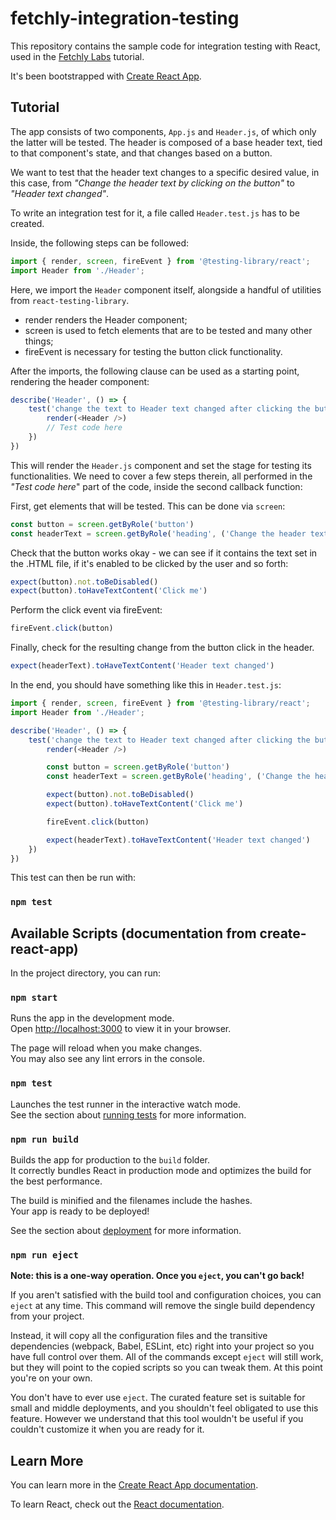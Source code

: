 # fetchly-integration-testing

This repository contains the sample code for integration testing with React, used in the [Fetchly Labs](https://www.fetch.ly/) tutorial.

It's been bootstrapped with [Create React App](https://github.com/facebook/create-react-app).

## Tutorial

The app consists of two components, `App.js` and `Header.js`, of which only the latter will be tested. The header is composed of a base header text, tied to that component's state, and that changes based on a button.

We want to test that the header text changes to a specific desired value, in this case, from *"Change the header text by clicking on the button"* to *"Header text changed"*.

To write an integration test for it, a file called `Header.test.js` has to be created.

Inside, the following steps can be followed:

```javascript
import { render, screen, fireEvent } from '@testing-library/react';
import Header from './Header';
```

Here, we import the `Header` component itself, alongside a handful of utilities from `react-testing-library`.
* render renders the Header component;
* screen is used to fetch elements that are to be tested and many other things;
* fireEvent is necessary for testing the button click functionality.

After the imports, the following clause can be used as a starting point, rendering the header component:

```javascript
describe('Header', () => {
    test('change the text to Header text changed after clicking the button', async () => {
        render(<Header />)
        // Test code here
    })
})
```

This will render the `Header.js` component and set the stage for testing its functionalities. We need to cover a few steps therein, all performed in the *"Test code here*" part of the code, inside the second callback function:

First, get elements that will be tested. This can be done via `screen`:
```javascript
const button = screen.getByRole('button')
const headerText = screen.getByRole('heading', ('Change the header text by clicking on the button'))
```

Check that the button works okay - we can see if it contains the text set in the .HTML file, if it's enabled to be clicked by the user and so forth:

```javascript
expect(button).not.toBeDisabled()
expect(button).toHaveTextContent('Click me')
```

Perform the click event via fireEvent:

```javascript
fireEvent.click(button)
```

Finally, check for the resulting change from the button click in the header.

```javascript
expect(headerText).toHaveTextContent('Header text changed')
```

In the end, you should have something like this in `Header.test.js`:

```javascript
import { render, screen, fireEvent } from '@testing-library/react';
import Header from './Header';

describe('Header', () => {
    test('change the text to Header text changed after clicking the button', async () => {
        render(<Header />)

        const button = screen.getByRole('button')
        const headerText = screen.getByRole('heading', ('Change the header text by clicking on the button'))

        expect(button).not.toBeDisabled()
        expect(button).toHaveTextContent('Click me')

        fireEvent.click(button)

        expect(headerText).toHaveTextContent('Header text changed')
    })
})
```

This test can then be run with: 

### `npm test`
## Available Scripts (documentation from create-react-app)

In the project directory, you can run:

### `npm start`

Runs the app in the development mode.\
Open [http://localhost:3000](http://localhost:3000) to view it in your browser.

The page will reload when you make changes.\
You may also see any lint errors in the console.

### `npm test`

Launches the test runner in the interactive watch mode.\
See the section about [running tests](https://facebook.github.io/create-react-app/docs/running-tests) for more information.

### `npm run build`

Builds the app for production to the `build` folder.\
It correctly bundles React in production mode and optimizes the build for the best performance.

The build is minified and the filenames include the hashes.\
Your app is ready to be deployed!

See the section about [deployment](https://facebook.github.io/create-react-app/docs/deployment) for more information.

### `npm run eject`

**Note: this is a one-way operation. Once you `eject`, you can't go back!**

If you aren't satisfied with the build tool and configuration choices, you can `eject` at any time. This command will remove the single build dependency from your project.

Instead, it will copy all the configuration files and the transitive dependencies (webpack, Babel, ESLint, etc) right into your project so you have full control over them. All of the commands except `eject` will still work, but they will point to the copied scripts so you can tweak them. At this point you're on your own.

You don't have to ever use `eject`. The curated feature set is suitable for small and middle deployments, and you shouldn't feel obligated to use this feature. However we understand that this tool wouldn't be useful if you couldn't customize it when you are ready for it.

## Learn More

You can learn more in the [Create React App documentation](https://facebook.github.io/create-react-app/docs/getting-started).

To learn React, check out the [React documentation](https://reactjs.org/).
